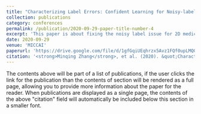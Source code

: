 ```yaml
---
title: "Characterizing Label Errors: Confident Learning for Noisy-labeled Image Segmentation"
collection: publications
category: conferences
permalink: /publication/2020-09-29-paper-title-number-4
excerpt: 'This paper is about fixing the noisy label issue for 2D medical image segmentation.'
date: 2020-09-29
venue: 'MICCAI'
paperurl: 'https://drive.google.com/file/d/1gfGqiUEqhrzx5Avz1FQf0upLMQGNq0wg/view'
citation: '<strong>Minqing Zhang</strong>, et al. (2020). &quot;Characterizing Label Errors: Confident Learning for Noisy-labeled Image Segmentation.&quot; <i>MICCAI 2020</i>. 1(3).'
---
```


The contents above will be part of a list of publications, if the user clicks the link for the publication than the contents of section will be rendered as a full page, allowing you to provide more information about the paper for the reader. When publications are displayed as a single page, the contents of the above "citation" field will automatically be included below this section in a smaller font.
